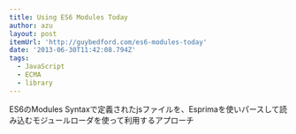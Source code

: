 ```yaml
---
title: Using ES6 Modules Today
author: azu
layout: post
itemUrl: 'http://guybedford.com/es6-modules-today'
date: '2013-06-30T11:42:08.794Z'
tags:
  - JavaScript
  - ECMA
  - library
---
```

ES6のModules Syntaxで定義されたjsファイルを、Esprimaを使いパースして読み込むモジュールローダを使って利用するアプローチ
